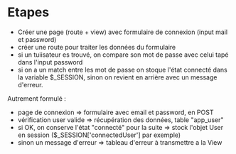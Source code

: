 # Etapes 

- Créer une page (route + view) avec formulaire de connexion (input mail et password)
- créer une route pour traiter les données du formulaire
- si un tuiisateur es trouvé, on compare son mot de passe avec celui tapé dans l'input password
- si on a un match entre les mot de passe on stoque l'état connecté dans la variable $_SESSION, sinon on revient en arrière avec un message d'erreur.

Autrement formulé : 

- page de connexion => formulaire avec email et password, en POST
- vérification user valide => récupération des données, table "app_user"
- si OK, on conserve l'état "connecté" pour la suite
=> stock l'objet User en session ($_SESSION['connectedUser'] par exemple)
- sinon un message d'erreur => tableau d'erreur à transmettre a la View